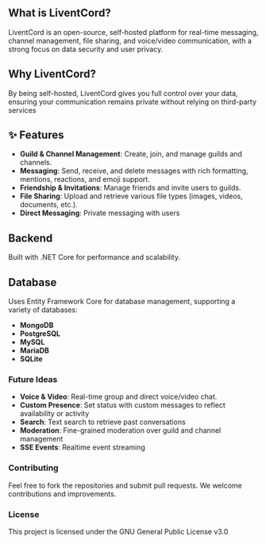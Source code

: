 ## What is LiventCord?
LiventCord is an open-source, self-hosted platform for real-time messaging, channel management, file sharing, and voice/video communication, with a strong focus on data security and user privacy.

## Why LiventCord?
By being self-hosted, LiventCord gives you full control over your data, ensuring your communication remains private without relying on third-party services

## ✨ Features

- **Guild & Channel Management**: Create, join, and manage guilds and channels.
- **Messaging**: Send, receive, and delete messages with rich formatting, mentions, reactions, and emoji support.
- **Friendship & Invitations**: Manage friends and invite users to guilds.
- **File Sharing**: Upload and retrieve various file types (images, videos, documents, etc.).
- **Direct Messaging**: Private messaging with users
  

## Backend 
Built with .NET Core for performance and scalability.

## Database 
Uses Entity Framework Core for database management, supporting a variety of databases:

- **MongoDB**
- **PostgreSQL**
- **MySQL**
- **MariaDB**
- **SQLite**

### Future Ideas
- **Voice & Video**: Real-time group and direct voice/video chat.
- **Custom Presence**: Set status with custom messages to reflect availability or activity
- **Search**: Text search to retrieve past conversations
-  **Moderation**: Fine-grained moderation over guild and channel management
-  **SSE Events**: Realtime event streaming

  
### Contributing

Feel free to fork the repositories and submit pull requests. We welcome contributions and improvements.

### License

This project is licensed under the GNU General Public License v3.0
